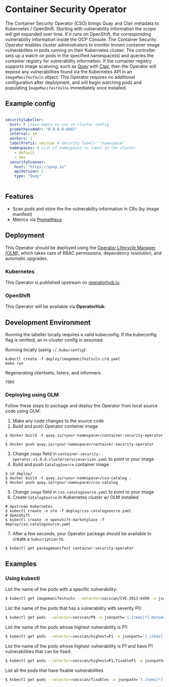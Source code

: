 # Container Security Operator 

The Container Security Operator (CSO) brings Quay and Clair metadata to Kubernetes / OpenShift. Starting with vulnerability information the scope will get expanded over time. If it runs on OpenShift, the corresponding vulnerability information inside the OCP Console. The Container Security Operator enables cluster administrators to monitor known container image vulnerabilites in pods running on their Kubernetes cluster. The controller sets up a watch on pods in the specified namespace(s) and queries the container registry for vulnerability information. If the container registry supports image scanning, such as [Quay](https://github.com/quay/quay) with [Clair](https://github.com/quay/clair), then the Operator will expose any vulnerabilities found via the Kubernetes API in an `ImageManifestVuln` object.  This Operator requires no additional configuration after deployment, and will begin watching pods and populating `ImageManifestVulns` immediately once installed.

## Example config

```yaml

securitylabeller:
  host: # Leave empty to use in-cluster config
  prometheusAddr: "0.0.0.0:8081"
  interval: 1m
  workers: 1
  labelPrefix: secscan # Security labels' "namespace"
  namespaces: # List of namespaces to label in the cluster
    - default
    - dev
  securityScanner:
    host: "https://quay.io"
    apiVersion: 1
    type: "Quay"
    
```

## Features

- Scan pods and store the the vulnerability information in CRs (by image manifest)
- Metrics via [Prometheus](https://prometheus.io)

## Deployment

This Operator should be deployed using the [Operator Lifecycle Manager (OLM)](https://github.com/operator-framework/operator-lifecycle-manager), which takes care of RBAC permissions, dependency resolution, and automatic upgrades.

### Kubernetes

This Operator is published upstream on [operatorhub.io](https://operatorhub.io/operator/container-security-operator).

### OpenShift

This Operator will be available via **OperatorHub**.

## Development Environment

Running the labeller locally requires a valid kubeconfig.
If the kubeconfig flag is omitted, an in-cluster config is assumed.

Running locally (using `~/.kube/config`):
```
kubectl create -f deploy/imagemanifestvuln.crd.yaml
make run
```

Regenerating clientsets, listers, and informers:
```
TODO
```

### Deploying using OLM

Follow these steps to package and deploy the Operator from local source code using OLM:

1. Make any code changes to the source code
2. Build and push Operator container image
```
$ docker build -t quay.io/<your-namespace>/container-security-operator .
$ docker push quay.io/<your-namespace>/container-security-operator
```
3. Change `image` field in `container-security-operator.v1.0.0.clusterserviceversion.yaml` to point to your image
4. Build and push `CatalogSource` container image
```
$ cd deploy/
$ docker build -t quay.io/<your-namespace>/cso-catalog .
$ docker push quay.io/<your-namespace>/cso-catalog
```
5. Change `image` field in `cso.catalogsource.yaml` to point to your image
6. Create `CatalogSource` in Kubernetes cluster w/ OLM installed
```
# Upstream Kubernetes
$ kubectl create -n olm -f deploy/cso.catalogsource.yaml
# OpenShift
$ kubectl create -n openshift-marketplace -f deploy/cso.catalogsource.yaml
```
7. After a few seconds, your Operator package should be available to create a `Subscription` to.
```
$ kubectl get packagemanifest container-security-operator
```

## Examples

### Using kubectl

List the name of the pods with a specific vulnerability:

```sh
$ kubectl get imagemanifestvuln --selector=secscan/CVE-2013-6450 -o jsonpath='{.items[*].metadata.name}'
```

List the name of the pods that has a vulnerability with severity P0:

```sh
$ kubectl get pods --selector=secscan/P0 -o jsonpath='{.items[*].metadata.name}'
```

List the name of the pods whose highest vulnerability is P1:

```sh
$ kubectl get pods --selector=secscan/highest=P1 -o jsonpath='{.items[*].metadata.name}'
```

List the name of the pods whose highest vulnerability is P1 and have P1 vulnerabilities that can be fixed:

```sh
$ kubectl get pods --selector=secscan/highest=P1,fixableP1 -o jsonpath='{.items[*].metadata.name}'
```

List all the pods that have fixable vulnerabilities

```sh
$ kubectl get pods --selector=secscan/fixables -o jsonpath='{.items[*].metadata.name}'
```
